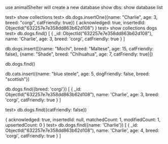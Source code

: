 use animalShelter will create a new database
show dbs: show database list 

test> show collections
test> db.dogs.insertOne({name: "Charlie", age: 3, breed: "corgi", catFriendly: true})
{
  acknowledged: true,
  insertedId: ObjectId("632257e7e358dd863b62d108")
}
test> show collections
dogs
test> db.dogs.find()
[
  {
    _id: ObjectId("632257e7e358dd863b62d108"),
    name: 'Charlie',
    age: 3,
    breed: 'corgi',
    catFriendly: true
  }
]


db.dogs.insert([{name: "Mochi", breed: "Maltese", age: 15, catFriendly: false}, {name: "Shade", breed: "Chihuahua", age: 7, catFriendly: true}])

db.dogs.find()

db.cats.insert({name: "blue steele", age: 5, dogFriendly: false, breed: "scottish"})


 db.dogs.find({breed: 'corgi'})
[
  {
    _id: ObjectId("632257e7e358dd863b62d108"),
    name: 'Charlie',
    age: 3,
    breed: 'corgi',
    catFriendly: true
  }
]

test> db.dogs.find({catFriendly: false})

{
  acknowledged: true,
  insertedId: null,
  matchedCount: 1,
  modifiedCount: 1,
  upsertedCount: 0
}
test> db.dogs.find({name: 'Charlie'})
[
  {
    _id: ObjectId("632257e7e358dd863b62d108"),
    name: 'Charlie',
    age: 4,
    breed: 'corgi',
    catFriendly: true
  }
]